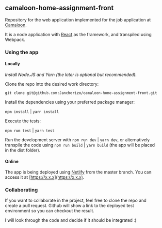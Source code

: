## camaloon-home-assignment-front
Repository for the web application implemented for the job application at
[Camaloon](https://camaloon.com/).

It is a node application with [React](https://reactjs.org/) as the framework,
and transpiled using Webpack.

### Using the app
#### Locally
_Install Node.JS and Yarn (the later is optional but recommended)._

Clone the repo into the desired work directory:

`git clone git@github.com:Janchorizo/camaloon-home-assignment-front.git`

Install the dependencies using your preferred package manager:

`npm install` | `yarn install`

Execute the tests:

`npm run test` | `yarn test`

Run the development server with `npm run dev` | `yarn dev`, or alternatively
transpile the code using `npm run build` | `yarn build` (the app will be placed
in the dist folder).

#### Online
The app is being deployed using [Netlify](https://www.netlify.com/) from the
master branch. You can access it at [https://x.x.x](https://x.x.x).

### Collaborating
If you want to collaborate in the project, feel free to clone the repo and create
a pull request. Github will show a link to the deployed test environment so you
can checkout the result.

I will look through the code and decide if it should be integrated :)
